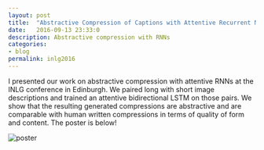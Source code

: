 ```yaml
---
layout: post
title:  "Abstractive Compression of Captions with Attentive Recurrent Neural Networks"
date:   2016-09-13 23:33:0
description: Abstractive compression with RNNs
categories:
- blog
permalink: inlg2016
---
```


 I presented our work on abstractive compression with attentive RNNs at the INLG conference in Edinburgh. We paired long with short image descriptions and trained an attentive bidirectional LSTM on those pairs. We show that the resulting generated compressions are abstractive and are comparable with human written compressions in terms of quality of form and content. The poster is below!
 
![poster]


[poster]: https://raw.githubusercontent.com/swubb/swubb.github.io/master/assets/images/INLG2016_poster.png
